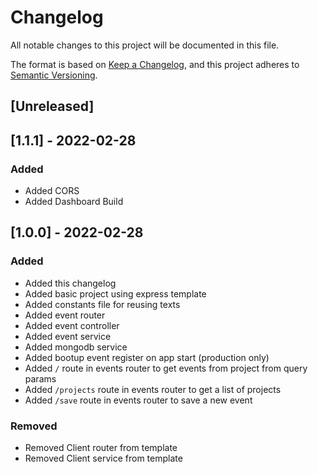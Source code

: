 # Changelog

All notable changes to this project will be documented in this file.

The format is based on [Keep a Changelog](https://keepachangelog.com/en/1.0.0/),
and this project adheres to [Semantic Versioning](https://semver.org/spec/v2.0.0.html).

## [Unreleased]

## [1.1.1] - 2022-02-28

### Added

- Added CORS
- Added Dashboard Build

## [1.0.0] - 2022-02-28

### Added

- Added this changelog
- Added basic project using express template
- Added constants file for reusing texts
- Added event router
- Added event controller
- Added event service
- Added mongodb service
- Added bootup event register on app start (production only)
- Added `/` route in events router to get events from project from query params
- Added `/projects` route in events router to get a list of projects
- Added `/save` route in events router to save a new event

### Removed

- Removed Client router from template
- Removed Client service from template

